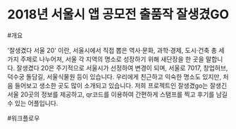 # 2018년 서울시 앱 공모전 출품작 잘생겼GO

#개요


'잘생겼다 서울 20' 이란, 서울시에서 직접 뽑은 역사·문화, 과학·경제, 도시·건축 총 세 가지 주제로 나누어져, 서울 각 지역의 명소로 성장하기 위해 새단장을 한 곳을 말합니다.
잘생겼다 20은 주기적으로 서울시가 선정하여 변경이 되며, 서울로 7017, 창업허브, 덕수궁 돌담길, 서울식물원 등이 있습니다. 우리에게 친근하고 익숙한 명소도 있지만, 처음 들어보고 생소한 곳도 많이 소개되고 있습니다.
저희 프로젝트인 잘생겼go는 잘생긴 서울 20곳의 정보를 제공하고, qr코드를 이용하여 간편하게 스탬프를 찍고 후기를 남길 수 있는 어플입니다.

#워크플로우

